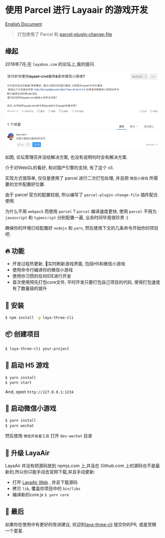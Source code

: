 # 使用 Parcel 进行 Layaair 的游戏开发

[English Document](./README.md)

> 打包使用了 Parcel 和 [parcel-plugin-change-file](https://github.com/ymzuiku/parcel-plugin-change-file)

## 缘起

2018年7月,在 `layabox.com` 的论坛上,我的提问.

![在Layabox.com的论坛的提问](.imgs/2018-07-22-20-48-13.png)

如图, 论坛管理员并没给解决方案, 也没有说明何时会有解决方案.

介于对WebGL的看好, 和对国产引擎的支持, 有了这个 cli.

实现方式很简单, 仅仅是使用了 parcel 进行二次打包处理, 并且把 `微信小游戏` 所需要的文件配置好位置.

由于 parcel 官方的配置较弱, 所以编写了 `parcel-plugin-change-file` 插件配合使用.

为什么不用 `webpack` 而使用 `parcel` ? `parcel` 编译速度更快, 使用 `parcel` 不用为 `javascript` 和 `typescript` 分别配置一遍, 业余时间毕竟很珍贵 :)

确保你的环境已经配置好 `nodejs` 和 `yarn`, 然后使用下文的几条命令开始你的项目吧.

## :fire: 功能

- 开发过程热更新, 实时刷新游戏界面, 包括H5和微信小游戏
- 使用命令行编译你的微信小游戏
- 使用你习惯的任何IDE进行开发
- 首次使用预先打包core文件, 平时开发只要打包自己项目的代码, 使得打包速度有了数量级的提升


## :egg: 安装 

```sh
$ npm install -g laya-three-cli
```

## :package: 创建项目

```sh
$ laya-three-cli your-project
```

## :rocket: 启动 H5 游戏

```
$ yarn install
$ yarn start
```
And, open `http://127.0.0.1:1234`

## :rocket: 启动微信小游戏

```sh
$ yarn install
$ yarn wechat
```

然后使用 `微信开发者工具` 打开 `dev-wechat` 目录

## :wrench: 升级 LayaAir

LayaAir 并没有把源码放到 npmjs.com 上,并且在 Github.com 上的源码也不是最新的,所以你只能手动去官网下载,并且手动更新:

- 打开 [LayaAir Web](https://ldc.layabox.com/layadownload/?type=layaair-LayaAir%201.7.19.1%20beta) , 并且下载源码
- 拷贝 `lib`, 覆盖你项目中的 `bin/libs`
- 编译新的core.js `$ yarn core`

## :see_no_evil: 最后

如果你在使用中有更好的改进建议, 欢迎到[laya-three-cli](https://github.com/ymzuiku/laya-three-cli) 提交你的PR, 或是赏赐一个星星.